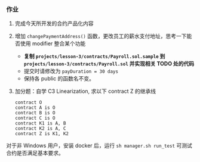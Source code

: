 ### 作业

1. 完成今天所开发的合约产品化内容

2. 增加 `changePaymentAddress()` 函数，更改员工的薪水支付地址，思考一下能否使用 modifier 整合某个功能

    * **复制 `projects/lesson-3/contracts/Payroll.sol.sample` 到 `projects/lesson-3/contracts/Payroll.sol` 并实现相关 TODO 处的代码**
    * 提交时请修改为 `payDuration = 30 days` 
    * 保持各 public 的函数名不变。

3. 加分题：自学 C3 Linearization, 求以下 contract Z 的继承线

    ```
    contract O
    contract A is O
    contract B is O
    contract C is O
    contract K1 is A, B
    contract K2 is A, C
    contract Z is K1, K2
    ```

对于非 Windows 用户，安装 docker 后，运行 `sh manager.sh run_test` 可测试合约是否满足基本要求。
